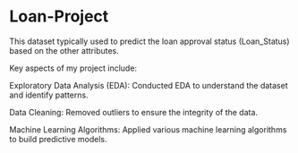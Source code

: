 # Loan-Project

This dataset typically used to predict the loan approval status (Loan_Status) based on the other attributes.

Key aspects of my project include:

Exploratory Data Analysis (EDA): Conducted EDA to understand the dataset and identify patterns.

Data Cleaning: Removed outliers to ensure the integrity of the data.

Machine Learning Algorithms: Applied various machine learning algorithms to build predictive models.
